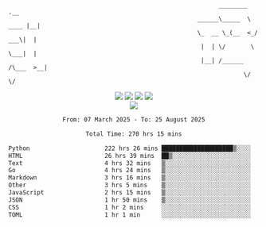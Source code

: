 ```
                                                           ________        .__ 
                                                     ______\_____  \  ____ |__|
                                                     \_  __ \_(__  <_/ ___\|  |
                                                      |  | \/       \  \___|  |
                                                      |__| /______  /\___  >__|
                                                                  \/     \/    
```

<div align="center">
  <img src="https://komarev.com/ghpvc/?username=r3ci&label=Profile%20views&color=000000&style=for-the-badge"/>
  <img src="https://img.shields.io/github/followers/R3CI?color=black&style=for-the-badge&logo=github&label=Follows"/>
  <img src="https://img.shields.io/github/stars/R3CI?color=black&style=for-the-badge&logo=github&label=Stars"/>
 
  <img src="https://github-widgetbox.vercel.app/api/profile?username=R3CI&data=followers,repositories,stars,commits&theme=rgb">
  <br>

  <img src="https://github-widgetbox.vercel.app/api/skills?languages=python,go,json&theme=rgb&includeNames=true">
  <br>
  
</p>

<!--START_SECTION:waka-->

```txt
From: 07 March 2025 - To: 25 August 2025

Total Time: 270 hrs 15 mins

Python                     222 hrs 26 mins ████████████████████▒░░░░   81.37 %
HTML                       26 hrs 39 mins  ██▒░░░░░░░░░░░░░░░░░░░░░░   09.75 %
Text                       4 hrs 32 mins   ▒░░░░░░░░░░░░░░░░░░░░░░░░   01.66 %
Go                         4 hrs 24 mins   ▒░░░░░░░░░░░░░░░░░░░░░░░░   01.61 %
Markdown                   3 hrs 16 mins   ▒░░░░░░░░░░░░░░░░░░░░░░░░   01.20 %
Other                      3 hrs 5 mins    ▒░░░░░░░░░░░░░░░░░░░░░░░░   01.13 %
JavaScript                 2 hrs 15 mins   ▒░░░░░░░░░░░░░░░░░░░░░░░░   00.83 %
JSON                       1 hr 50 mins    ▒░░░░░░░░░░░░░░░░░░░░░░░░   00.67 %
CSS                        1 hr 2 mins     ░░░░░░░░░░░░░░░░░░░░░░░░░   00.38 %
TOML                       1 hr 1 min      ░░░░░░░░░░░░░░░░░░░░░░░░░   00.37 %
```

<!--END_SECTION:waka-->

